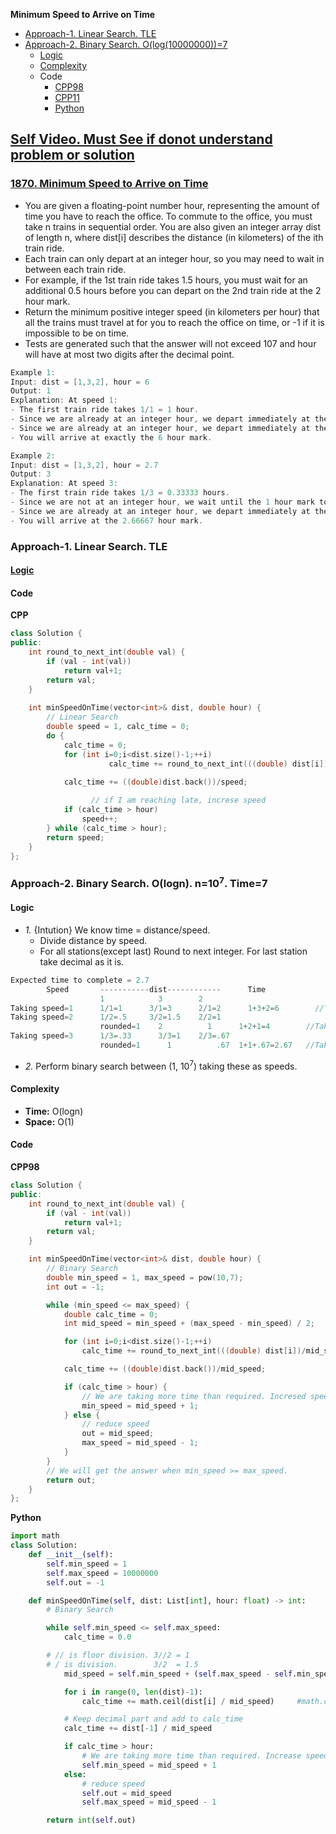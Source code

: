 **Minimum Speed to Arrive on Time**
- [Approach-1. Linear Search. TLE](#a1)
- [Approach-2. Binary Search. O(log(10000000))=7](#a2)
  - [Logic](#l)
  - [Complexity](#com)
  - Code
    - [CPP98](#cpp98)
    - [CPP11](#cpp11)
    - [Python](#py)

## [Self Video. Must See if donot understand problem or solution](https://youtu.be/fifbEctl3sI)

### [1870. Minimum Speed to Arrive on Time](https://leetcode.com/problems/minimum-speed-to-arrive-on-time/description/)
- You are given a floating-point number hour, representing the amount of time you have to reach the office. To commute to the office, you must take n trains in sequential order. You are also given an integer array dist of length n, where dist[i] describes the distance (in kilometers) of the ith train ride.
- Each train can only depart at an integer hour, so you may need to wait in between each train ride.
- For example, if the 1st train ride takes 1.5 hours, you must wait for an additional 0.5 hours before you can depart on the 2nd train ride at the 2 hour mark.
- Return the minimum positive integer speed (in kilometers per hour) that all the trains must travel at for you to reach the office on time, or -1 if it is impossible to be on time.
- Tests are generated such that the answer will not exceed 107 and hour will have at most two digits after the decimal point.
 
```c
Example 1:
Input: dist = [1,3,2], hour = 6
Output: 1
Explanation: At speed 1:
- The first train ride takes 1/1 = 1 hour.
- Since we are already at an integer hour, we depart immediately at the 1 hour mark. The second train takes 3/1 = 3 hours.
- Since we are already at an integer hour, we depart immediately at the 4 hour mark. The third train takes 2/1 = 2 hours.
- You will arrive at exactly the 6 hour mark.

Example 2:
Input: dist = [1,3,2], hour = 2.7
Output: 3
Explanation: At speed 3:
- The first train ride takes 1/3 = 0.33333 hours.
- Since we are not at an integer hour, we wait until the 1 hour mark to depart. The second train ride takes 3/3 = 1 hour.
- Since we are already at an integer hour, we depart immediately at the 2 hour mark. The third train takes 2/3 = 0.66667 hours.
- You will arrive at the 2.66667 hour mark.
```

### Approach-1. Linear Search. TLE
#### [Logic](#l)
#### Code
**CPP**
```cpp
class Solution {
public:
    int round_to_next_int(double val) {
        if (val - int(val))
            return val+1;
        return val;
    }
    
    int minSpeedOnTime(vector<int>& dist, double hour) {
        // Linear Search 
        double speed = 1, calc_time = 0;
        do {
            calc_time = 0;
            for (int i=0;i<dist.size()-1;++i)
				      calc_time += round_to_next_int(((double) dist[i])/speed);
            
            calc_time += ((double)dist.back())/speed;

			      // if I am reaching late, increse speed
            if (calc_time > hour)
                speed++;
        } while (calc_time > hour);
        return speed;
    }
};
```

<a name=a2></a>
### Approach-2. Binary Search. O(logn). n=10<sup>7</sup>. Time=7
<a name=l></a>
#### Logic
- _1._ {Intution} We know time = distance/speed.
  - Divide distance by speed.
  - For all stations(except last) Round to next integer. For last station take decimal as it is.
```c
Expected time to complete = 2.7
        Speed       -----------dist------------      Time
                    1            3        2
Taking speed=1      1/1=1      3/1=3      2/1=2      1+3+2=6        //Taking more time than expected. Increase speed
Taking speed=2      1/2=.5     3/2=1.5    2/2=1
                    rounded=1    2          1      1+2+1=4        //Taking more time than expected. Increase speed
Taking speed=3      1/3=.33      3/3=1    2/3=.67
                    rounded=1      1          .67  1+1+.67=2.67   //Taking less time than expected. This is answer
```
- _2._ Perform binary search between (1, 10<sup>7</sup>) taking these as speeds.

<a name=com></a>
#### Complexity
- **Time:** O(logn)
- **Space:** O(1)
#### Code
<a name=cpp98></a>
**CPP98**
```cpp
class Solution {
public:
    int round_to_next_int(double val) {
        if (val - int(val))
            return val+1;
        return val;
    }

    int minSpeedOnTime(vector<int>& dist, double hour) {
        // Binary Search 
        double min_speed = 1, max_speed = pow(10,7);
        int out = -1;

        while (min_speed <= max_speed) {
            double calc_time = 0;
            int mid_speed = min_speed + (max_speed - min_speed) / 2;

            for (int i=0;i<dist.size()-1;++i)
                calc_time += round_to_next_int(((double) dist[i])/mid_speed);

            calc_time += ((double)dist.back())/mid_speed;

            if (calc_time > hour) {
                // We are taking more time than required. Incresed speed
                min_speed = mid_speed + 1;
            } else {
                // reduce speed
                out = mid_speed;                
                max_speed = mid_speed - 1;
            }
        }
        // We will get the answer when min_speed >= max_speed.
        return out;
    }
};
```
<a name=py></a>
**Python**
```py
import math
class Solution:
    def __init__(self):
        self.min_speed = 1
        self.max_speed = 10000000
        self.out = -1

    def minSpeedOnTime(self, dist: List[int], hour: float) -> int:
        # Binary Search

        while self.min_speed <= self.max_speed:
            calc_time = 0.0

	    # // is floor division. 3//2 = 1
	    # / is division.        3/2  = 1.5
            mid_speed = self.min_speed + (self.max_speed - self.min_speed) // 2

            for i in range(0, len(dist)-1):
                calc_time += math.ceil(dist[i] / mid_speed)		#math.ceil() to round it up to the next integer.

            # Keep decimal part and add to calc_time
            calc_time += dist[-1] / mid_speed

            if calc_time > hour:
                # We are taking more time than required. Increase speed
                self.min_speed = mid_speed + 1
            else:
                # reduce speed
                self.out = mid_speed
                self.max_speed = mid_speed - 1

        return int(self.out)
```
